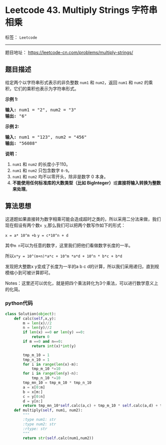 ﻿# Leetcode 43. Multiply Strings 字符串相乘

标签： `Leetcode`

---

题目地址： https://leetcode-cn.com/problems/multiply-strings/  

## 题目描述  

<p>给定两个以字符串形式表示的非负整数&nbsp;<code>num1</code>&nbsp;和&nbsp;<code>num2</code>，返回&nbsp;<code>num1</code>&nbsp;和&nbsp;<code>num2</code>&nbsp;的乘积，它们的乘积也表示为字符串形式。</p>

<p><strong>示例 1:</strong></p>

<pre><strong>输入:</strong> num1 = "2", num2 = "3"
<strong>输出:</strong> "6"</pre>

<p><strong>示例&nbsp;2:</strong></p>

<pre><strong>输入:</strong> num1 = "123", num2 = "456"
<strong>输出:</strong> "56088"</pre>

<p><strong>说明：</strong></p>

<ol>
	<li><code>num1</code>&nbsp;和&nbsp;<code>num2</code>&nbsp;的长度小于110。</li>
	<li><code>num1</code> 和&nbsp;<code>num2</code> 只包含数字&nbsp;<code>0-9</code>。</li>
	<li><code>num1</code> 和&nbsp;<code>num2</code>&nbsp;均不以零开头，除非是数字 0 本身。</li>
	<li><strong>不能使用任何标准库的大数类型（比如 BigInteger）</strong>或<strong>直接将输入转换为整数来处理</strong>。</li>
</ol>  

## 算法思想  

这道题如果直接转为数字相乘可能会造成超时之类的，所以采用二分法来做，我们现在假设有两个数`x y`,那么我们可以把两个数写作如下的形式：  

`x = a* 10^m +b` `y = c*10^n + d`  

其中`m n`可以为任意的数字，这里我们把他们看做数字长度的一半。  

所以`x*y = 10^(m+n)*a*c + 10^m *a*d + 10^n * b*c + b*d` 

发现把大整数x y变成了长度为一半的a b c d的计算，所以我们采用递归，直到规模缩小到可被计算即可。  

Notes：这里还可以优化，就是把四个乘法转化为3个乘法，可以进行数学意义上的化简。  

### python代码  

```python
class Solution(object):
    def calc(self,x,y):
        m = len(x)//2
        n = len(y)//2
        if len(x) ==0 or len(y) ==0:
            return 0
        if m ==0 and n==0:
            return int(x)*int(y)

        tmp_m_10 = 1
        tmp_n_10 = 1
        for i in range(len(x)-m):
            tmp_m_10 *=10
        for i in range(len(y)-n):
            tmp_n_10 *=10
        tmp_mn_10 = tmp_m_10 * tmp_n_10
        a = x[0:m]
        b = x[m:]
        c = y[0:n]
        d = y[n:]
        return tmp_mn_10*self.calc(a,c) + tmp_m_10 * self.calc(a,d) + tmp_n_10 * self.calc(b,c) + self.calc(b,d)
    def multiply(self, num1, num2):
        """
        :type num1: str
        :type num2: str
        :rtype: str
        """
        return str(self.calc(num1,num2))
```





